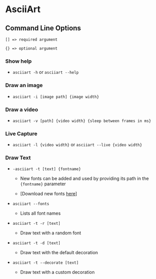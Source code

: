 # AsciiArt

## Command Line Options

    [] => required argument

    {} => optional argument

### Show help

- `asciiart -h` or `asciiart --help`

### Draw an image

- `asciiart -i [image path] {image width}`

### Draw a video

- `asciiart -v [path] {video width} {sleep between frames in ms}`

### Live Capture

- `asciiart -l {video width}` or `asciiart --live {video width}`

### Draw Text

- `-asciiart -t [text] {fontname}`

  - New fonts can be added and used by providing its path in the `{fontname}` parameter

  - [Download new fonts [here](https://github.com/xero/figlet-fonts/tree/master)]

- `asciiart --fonts`
  - Lists all font names
- `asciiart -t -r [text]`
  - Draw text with a random font
- `asciiart -t -d [text]`
  - Draw text with the default decoration
- `asciiart -t --decorate [text]`
  - Draw text with a custom decoration
